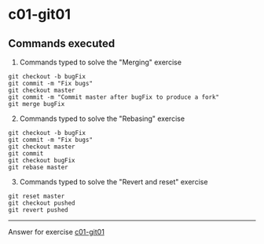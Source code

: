 # c01-git01

## Commands executed

1. Commands typed to solve the "Merging" exercise
```
git checkout -b bugFix
git commit -m "Fix bugs"
git checkout master
git commit -m "Commit master after bugFix to produce a fork"
git merge bugFix

```

2. Commands typed to solve the "Rebasing" exercise
```
git checkout -b bugFix
git commit -m "Fix bugs"
git checkout master
git commit
git checkout bugFix
git rebase master

```

3. Commands typed to solve the "Revert and reset" exercise
```
git reset master
git checkout pushed
git revert pushed

```


***
Answer for exercise [c01-git01](https://github.com/devopsacademyau/academy/blob/c54d252bda58575e9dc9f92718237bed58aae772/classes/01class/exercises/c01-git01/README.md)
